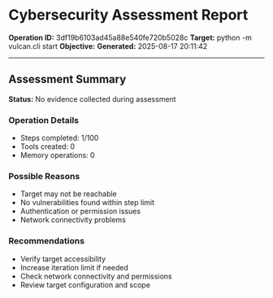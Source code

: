 # Cybersecurity Assessment Report

**Operation ID:** 3df19b6103ad45a88e540fe720b5028c
**Target:** python -m vulcan.cli start
**Objective:** 
**Generated:** 2025-08-17 20:11:42

---

## Assessment Summary

**Status:** No evidence collected during assessment

### Operation Details
- Steps completed: 1/100
- Tools created: 0
- Memory operations: 0

### Possible Reasons
- Target may not be reachable
- No vulnerabilities found within step limit
- Authentication or permission issues
- Network connectivity problems

### Recommendations
- Verify target accessibility
- Increase iteration limit if needed
- Check network connectivity and permissions
- Review target configuration and scope
